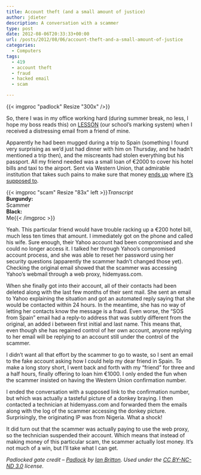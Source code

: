 ```yaml
---
title: Account theft (and a small amount of justice)
author: jdieter
description: A conversation with a scammer
type: post
date: 2012-08-06T20:33:33+00:00
url: /posts/2012/08/06/account-theft-and-a-small-amount-of-justice
categories:
  - Computers
tags:
  - 419
  - account theft
  - fraud
  - hacked email
  - scam

---
```

{{< imgproc "padlock" Resize "300x" />}}

So, there I was in my office working hard (during summer break, no less, I hope my boss reads this) on <a href="http://github.com/lesbg/lesson-backend" target="_blank">LESSON</a> (our school&#8217;s marking system) when I received a distressing email from a friend of mine.

Apparently he had been mugged during a trip to Spain (something I found very surprising as we&#8217;d just had dinner with him on Thursday, and he hadn&#8217;t mentioned a trip then), and the miscreants had stolen everything but his passport. All my friend needed was a small loan of €2000 to cover his hotel bills and taxi to the airport. Sent via Western Union, that admirable institution that takes such pains to make sure that money <a href="http://www.courthousenews.com/2010/04/07/26193.htm" target="_blank">ends up</a> where <a href="http://www.complaints.com/2009/october/6/WESTERN_UNION_LOST_MONEY_AND_WONT_DO_ANYTHING_216898.htm" target="_blank">it&#8217;s supposed to</a>.

{{< imgproc "scam" Resize "83x" left >}}<em>Transcript</em><br/><strong>Burgundy:</strong><br/>Scammer<br/><strong>Black:</strong><br/>Me{{< /imgproc >}}

Yeah. This particular friend would have trouble racking up a €200 hotel bill, much less ten times that amount. I immediately got on the phone and called his wife. Sure enough, their Yahoo account had been compromised and she could no longer access it. I talked her through Yahoo&#8217;s compromised account process, and she was able to reset her password using her security questions (apparently the scammer hadn&#8217;t changed those yet). Checking the original email showed that the scammer was accessing Yahoo&#8217;s webmail through a web proxy, hidemyass.com.

When she finally got into their account, all of their contacts had been deleted along with the last few months of their sent mail. She sent an email to Yahoo explaining the situation and got an automated reply saying that she would be contacted within 24 hours. In the meantime, she has no way of letting her contacts know the message is a fraud. Even worse, the &#8220;SOS from Spain&#8221; email had a reply-to address that was subtly different from the original, an added i between first initial and last name. This means that, even though she has regained control of her own account, anyone replying to her email will be replying to an account still under the control of the scammer.

I didn&#8217;t want all that effort by the scammer to go to waste, so I sent an email to the fake account asking how I could help my dear friend in Spain. To make a long story short, I went back and forth with my &#8220;friend&#8221; for three and a half hours, finally offering to loan him €1000. I only ended the fun when the scammer insisted on having the Western Union confirmation number.

I ended the conversation with a supposed link to the confirmation number, but which was actually a tasteful picture of a donkey braying. I then contacted a technician at hidemyass.com and forwarded them the emails along with the log of the scammer accessing the donkey picture. Surprisingly, the originating IP was from Nigeria. What a shock!

It did turn out that the scammer was actually paying to use the web proxy, so the technician suspended their account. Which means that instead of making money of this particular scam, the scammer actually lost money. It&#8217;s not much of a win, but I&#8217;ll take what I can get.

_Padlocked gate credit &#8211; [Padlock][3] by [Ian Britton][4]. Used under the [CC BY-NC-ND 3.0][5] license._

 [3]: http://www.freefoto.com/preview/9911-03-3621/Padlock
 [4]: http://www.ianbritton.co.uk/
 [5]: http://creativecommons.org/licenses/by-nc-nd/3.0/
